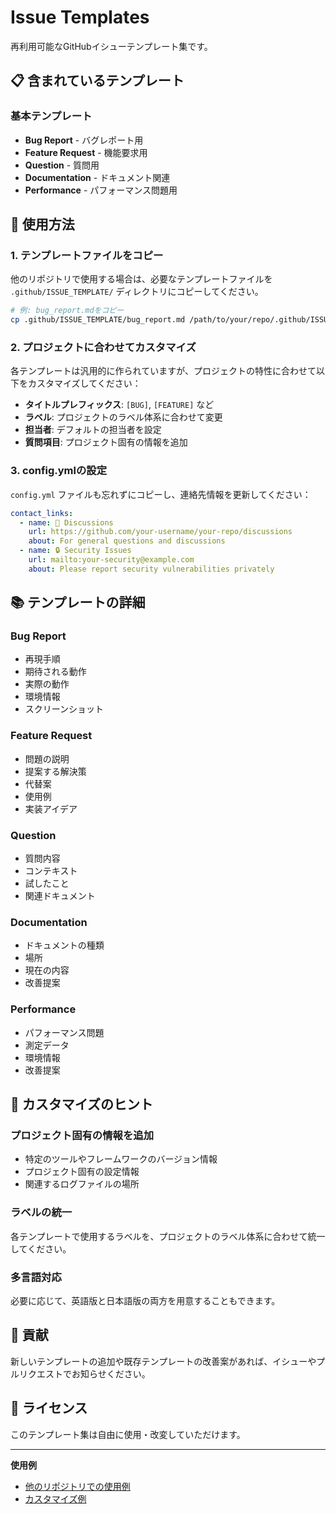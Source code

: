 # Issue Templates

再利用可能なGitHubイシューテンプレート集です。

## 📋 含まれているテンプレート

### 基本テンプレート
- **Bug Report** - バグレポート用
- **Feature Request** - 機能要求用
- **Question** - 質問用
- **Documentation** - ドキュメント関連
- **Performance** - パフォーマンス問題用

## 🚀 使用方法

### 1. テンプレートファイルをコピー

他のリポジトリで使用する場合は、必要なテンプレートファイルを `.github/ISSUE_TEMPLATE/` ディレクトリにコピーしてください。

```bash
# 例: bug_report.mdをコピー
cp .github/ISSUE_TEMPLATE/bug_report.md /path/to/your/repo/.github/ISSUE_TEMPLATE/
```

### 2. プロジェクトに合わせてカスタマイズ

各テンプレートは汎用的に作られていますが、プロジェクトの特性に合わせて以下をカスタマイズしてください：

- **タイトルプレフィックス**: `[BUG]`, `[FEATURE]` など
- **ラベル**: プロジェクトのラベル体系に合わせて変更
- **担当者**: デフォルトの担当者を設定
- **質問項目**: プロジェクト固有の情報を追加

### 3. config.ymlの設定

`config.yml` ファイルも忘れずにコピーし、連絡先情報を更新してください：

```yaml
contact_links:
  - name: 💬 Discussions
    url: https://github.com/your-username/your-repo/discussions
    about: For general questions and discussions
  - name: 🔒 Security Issues
    url: mailto:your-security@example.com
    about: Please report security vulnerabilities privately
```

## 📚 テンプレートの詳細

### Bug Report
- 再現手順
- 期待される動作
- 実際の動作
- 環境情報
- スクリーンショット

### Feature Request
- 問題の説明
- 提案する解決策
- 代替案
- 使用例
- 実装アイデア

### Question
- 質問内容
- コンテキスト
- 試したこと
- 関連ドキュメント

### Documentation
- ドキュメントの種類
- 場所
- 現在の内容
- 改善提案

### Performance
- パフォーマンス問題
- 測定データ
- 環境情報
- 改善提案

## 🔧 カスタマイズのヒント

### プロジェクト固有の情報を追加
- 特定のツールやフレームワークのバージョン情報
- プロジェクト固有の設定情報
- 関連するログファイルの場所

### ラベルの統一
各テンプレートで使用するラベルを、プロジェクトのラベル体系に合わせて統一してください。

### 多言語対応
必要に応じて、英語版と日本語版の両方を用意することもできます。

## 🤝 貢献

新しいテンプレートの追加や既存テンプレートの改善案があれば、イシューやプルリクエストでお知らせください。

## 📄 ライセンス

このテンプレート集は自由に使用・改変していただけます。

---

**使用例**
- [他のリポジトリでの使用例](https://github.com/kur00/issue-templates/issues)
- [カスタマイズ例](https://github.com/kur00/issue-templates/wiki)
